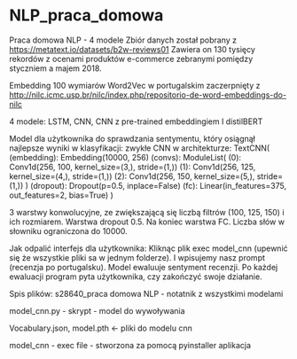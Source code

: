 # NLP_praca_domowa
Praca domowa NLP - 4 modele
Zbiór danych został pobrany z https://metatext.io/datasets/b2w-reviews01 Zawiera on 130 tysięcy rekordów z ocenami produktów e-commerce zebranymi pomiędzy styczniem a majem 2018. 

Embedding 100 wymiarów Word2Vec w portugalskim zaczerpnięty z  http://nilc.icmc.usp.br/nilc/index.php/repositorio-de-word-embeddings-do-nilc

4 modele: LSTM, CNN, CNN z pre-trained embeddingiem I distilBERT

Model dla użytkownika do sprawdzania sentymentu, który osiągnął najlepsze wyniki w klasyfikacji: zwykłe CNN w architekturze: TextCNN(
  (embedding): Embedding(10000, 256)
  (convs): ModuleList(
    (0): Conv1d(256, 100, kernel_size=(3,), stride=(1,))
    (1): Conv1d(256, 125, kernel_size=(4,), stride=(1,))
    (2): Conv1d(256, 150, kernel_size=(5,), stride=(1,))
  )
  (dropout): Dropout(p=0.5, inplace=False)
  (fc): Linear(in_features=375, out_features=2, bias=True)
)

3 warstwy konwolucyjne, ze zwiększającą się liczbą filtrów (100, 125, 150) i ich rozmiarem. Warstwa dropout 0.5. Na koniec warstwa FC. Liczba słów w słowniku ograniczona do 10000.

Jak odpalić interfejs dla użytkownika:
Kliknąc plik exec model_cnn (upewnić się że wszystkie pliki sa w jednym folderze).
I wpisujemy nasz prompt (recenzja po portugalsku). Model ewaluuje sentyment recenzji. Po każdej ewaluacji program pyta użytkownika, czy zakończyć swoje działanie.

Spis plików:
s28640_praca domowa NLP - notatnik z wszystkimi modelami

model_cnn.py - skrypt - model do wywoływania 

Vocabulary.json, model.pth <- pliki do modelu cnn

model_cnn - exec file - stworzona za pomocą pyinstaller aplikacja 

